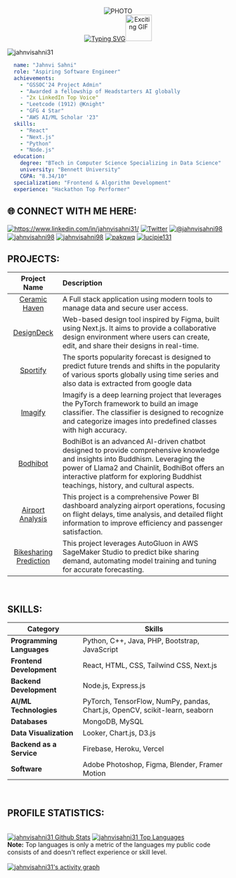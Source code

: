 <div align="center">
  <img src="https://media.giphy.com/media/L1R1tvI9svkIWwpVYr/giphy.gif" alt="PHOTO" />
  <br>
  <a href="https://git.io/typing-svg">
    <img src="https://readme-typing-svg.herokuapp.com?font=Sedan+SC&weight=500&duration=5000&pause=700&color=02F769&background=15151500&center=true&vCenter=true&random=false&width=435&lines=Hello!+I'm+Jahnvi+Sahni;Aspiring+Software+Engineer;%26+a+AI/ML+enthusiast+" alt="Typing SVG"/></a><img src="https://i.giphy.com/media/v1.Y2lkPTc5MGI3NjExa3lxZDAxaTJxOGhzMGZtazJ5YnRlNGp2OXA4bm9uNmluNXc3ZTJ0ciZlcD12MV9pbnRlcm5hbF9naWZfYnlfaWQmY3Q9cw/QIKUNA9oGxeWGLbCFY/giphy.gif" alt="Exciting GIF" width="60"/>

</div>

<p align="left"> <img src="https://komarev.com/ghpvc/?username=jahnvisahni31&label=Profile%20views&color=0e75b6&style=flat" alt="jahnvisahni31" /> </p>

```yaml
  name: "Jahnvi Sahni"
  role: "Aspiring Software Engineer"
  achievements:
    - "GSSOC'24 Project Admin"
    - "Awarded a fellowship of Headstarters AI globally
    - "2x LinkedIn Top Voice"
    - "Leetcode (1912) @Knight"
    - "GFG 4 Star"
    - "AWS AI/ML Scholar '23"
  skills:
    - "React"
    - "Next.js"
    - "Python"
    - "Node.js"
  education:
    degree: "BTech in Computer Science Specializing in Data Science"
    university: "Bennett University"
    CGPA: "8.34/10"
  specialization: "Frontend & Algorithm Development"
  experience: "Hackathon Top Performer"
```

## 🌐 CONNECT WITH ME HERE:
<p align="left">
<a href="https://www.linkedin.com/in/jahnvisahni31/" target="blank"><img align="center" src="https://img.shields.io/badge/LinkedIn-0077B5?style=for-the-badge&logo=linkedin&logoColor=white" alt="https://www.linkedin.com/in/jahnvisahni31/"  /></a>
<a href="https://x.com/sahni_jahnvi" target="blank"><img align="center" src="https://img.shields.io/badge/Twitter-1DA1F2?style=for-the-badge&logo=Twitter&logoColor=white" alt="Twitter" /></a>
<a href="https://medium.com/@jahnvisahni98" target="blank"><img align="center" src="https://img.shields.io/badge/Medium-12100E?style=for-the-badge&logo=medium&logoColor=white" alt="@jahnvisahni98"  /></a>
<a href="https://leetcode.com/u/jahnvisahni98" target="blank"><img align="center" src="https://img.shields.io/badge/-LeetCode-FFA116?style=for-the-badge&logo=LeetCode&logoColor=black" alt="jahnvisahni98" /></a>
<a href="https://www.geeksforgeeks.org/user/jahnvisahni98/ target="blank"><img align="center" src="https://img.shields.io/badge/GeeksforGeeks-gray?style=for-the-badge&logo=geeksforgeeks&logoColor=35914c" alt="jahnvisahni98" /></a>
<a href="https://codeforces.com/profile/pakqwq target="blank"><img align="center" src="https://img.shields.io/badge/Codeforces-445f9d?style=for-the-badge&logo=Codeforces&logoColor=white" alt="pakqwq" /></a>
<a href="https://www.codechef.com/users/lucipie131 target="blank"><img align="center" src="https://img.shields.io/badge/CodeChef-%23964B00.svg?style=for-the-badge&logo=CodeChef&logoColor=white" alt="lucipie131" /></a>


## PROJECTS:

| Project Name      | Description | 
| :---:        |    :----   |  
| [Ceramic Haven](https://github.com/jahnvisahni31/CeramicHaven) |A Full stack application using modern tools to manage data and secure user access. |
| [DesignDeck](https://github.com/jahnvisahni31/DesignDeck) |Web-based design tool inspired by Figma, built using Next.js. It aims to provide a collaborative design environment where users can create, edit, and share their designs in real-time. |
| [Sportify](https://github.com/jahnvisahni31/Sports-Popularity-Forecast)   |The sports popularity forecast is designed to predict future trends and shifts in the popularity of various sports globally using time series and also data is extracted from google data | 
| [Imagify ](https://github.com/jahnvisahni31/Imagify) |Imagify is a deep learning project that leverages the PyTorch framework to build an image classifier. The classifier is designed to recognize and categorize images into predefined classes with high accuracy. |
| [Bodhibot](https://github.com/jahnvisahni31/BodhiBot) |BodhiBot is an advanced AI-driven chatbot designed to provide comprehensive knowledge and insights into Buddhism. Leveraging the power of Llama2 and Chainlit, BodhiBot offers an interactive platform for exploring Buddhist teachings, history, and cultural aspects. |
| [Airport Analysis](https://github.com/jahnvisahni31/Airport_analysis) |This project is a comprehensive Power BI dashboard analyzing airport operations, focusing on flight delays, time analysis, and detailed flight information to improve efficiency and passenger satisfaction. |
| [Bikesharing Prediction](https://github.com/jahnvisahni31/predict_bike_sharing_with_autogluon) |This project leverages AutoGluon in AWS SageMaker Studio to predict bike sharing demand, automating model training and tuning for accurate forecasting. |

<br>

## SKILLS:

| Category                     | Skills                                           |
|------------------------------|--------------------------------------------------|
| **Programming Languages**    | Python, C++, Java, PHP, Bootstrap, JavaScript    |
| **Frontend Development**     | React, HTML, CSS, Tailwind CSS, Next.js          |
| **Backend Development**      | Node.js, Express.js                             |
| **AI/ML Technologies**       | PyTorch, TensorFlow, NumPy, pandas, Chart.js, OpenCV, scikit-learn, seaborn |
| **Databases**                | MongoDB, MySQL                                  |
| **Data Visualization**       | Looker, Chart.js, D3.js                         |
| **Backend as a Service**     | Firebase, Heroku, Vercel                        |
| **Software**                 | Adobe Photoshop, Figma, Blender, Framer Motion  |
<br>

## PROFILE STATISTICS:

<br/>
<a href="https://github.com/jahnvisahni31/github-readme-stats"><img alt="jahnvisahni31 Github Stats" src="https://github-readme-stats.vercel.app/api?username=jahnvisahni31&show_icons=true&count_private=true&theme=react&hide_border=true&bg_color=0D1117" /></a>
  <a href="https://github.com/jahnvisahni31/github-readme-stats"><img alt="jahnvisahni31 Top Languages" src="https://github-readme-stats.vercel.app/api/top-langs/?username=jahnvisahni31&langs_count=8&count_private=true&layout=compact&theme=react&hide_border=true&bg_color=0D1117" /></a>
  <br/>
  <b>Note:</b> Top languages is only a metric of the languages my public code consists of and doesn't reflect experience or skill level.
<br />
<br/>
<a href="https://github.com/jahnvisahni31">
  <img alt="jahnvisahni31's activity graph" src="https://github-readme-activity-graph.vercel.app/graph?username=jahnvisahni31&theme=react-dark" />
</a>
<br/>


